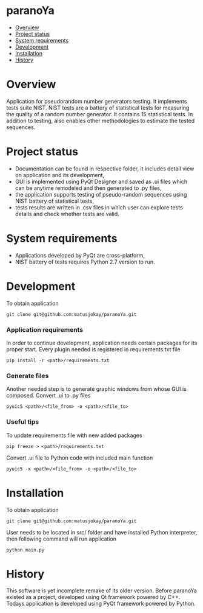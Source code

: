 # paranoYa
* [Overview](#overview)
* [Project status](#ps)
* [System requirements](#sr)
* [Development](#dev)
* [Installation](#ins)
* [History](#his)
# Overview

Application for pseudorandom number generators testing. It implements tests suite NIST. NIST tests are a battery of statistical tests for measuring the quality of a random number generator. It contains 15 statistical tests. In addition to testing, also enables other methodologies to estimate the tested sequences.


# <a id="ps"></a>Project status
* Documentation can be found in respective folder, it includes detail view on application and its development,
* GUI is implemented using PyQt Designer and saved as .ui files which can be anytime remodeled and then generated to .py files,
* the application supports testing of pseudo-random sequences using NIST battery of statistical tests,
* tests results are written in .csv files in which user can explore tests details and check whether tests are valid.
 

# <a id="sr"></a>System requirements
* Applications developed by PyQt are cross-platform,
* NIST battery of tests requires Python 2.7 version to run. 

# <a id="dev"></a>Development
To obtain application 

`git clone git@github.com:matusjokay/paranoYa.git`

### Application requirements

In order to continue development, application needs certain packages for its proper start. Every plugin needed is registered in requirements.txt file

`pip install -r <path>/requirements.txt`

### Generate files

Another needed step is to generate graphic windows from whose GUI is composed. Convert .ui to .py files

`pyuic5 <path>/<file_from> -o <path>/<file_to>`


### Useful tips

To update requirements file with new added packages

`pip freeze > <path>/requirements.txt`

Convert .ui file to Python code with included main function

`pyuic5 -x <path>/<file_from> -o <path>/<file_to>`

# <a id="ins"></a>Installation
To obtain application 

`git clone git@github.com:matusjokay/paranoYa.git`

User needs to be located in src/ folder and have installed Python interpreter, then following command will run application

`python main.py`


# <a id="his"></a>History
This software is yet incomplete remake of its older version. Before paranoYa existed as a project, developed using Qt framework powered by C++. Todays application is developed using PyQt framework powered by Python.
